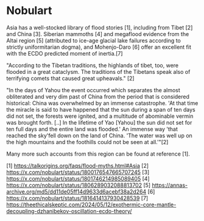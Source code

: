 # Nobulart

Asia has a well-stocked library of flood stories [1], including from Tibet [2] and China [3]. Siberian mammoths [4] and megaflood evidence from the Altai region [5] (attributed to ice-age glacial lake failures according to strictly uniformitarian dogma), and Mohenjo-Daro [6] offer an excellent fit with the ECDO predicted moment of inertia.[7]

"According to the Tibetan traditions, the highlands of tibet, too, were flooded in a great cataclysm. The traditions of the Tibetans speak also of terrifying comets that caused great upheavals." [2]

"In the days of Yahou the event occurred which separates the almost obliterated and very dim past of China from the period that is considered historical: China was overwhelmed by an immense catastrophe. 'At that time the miracle is said to have happened that the sun during a span of ten days did not set, the forests were ignited, and a multitude of abominable vermin was brought forth. [..] In the lifetime of Yao [Yahou] the sun did not set for ten full days and the entire land was flooded.' An immense way 'that reached the sky'fell down on the land of China. 'The water was well up on the high mountains and the foothills could not be seen at all.'"[2]

Many more such accounts from this region can be found at reference [1].

[1]  https://talkorigins.org/faqs/flood-myths.html#Asia
[2] https://x.com/nobulart/status/1800176547665707245
[3] https://x.com/nobulart/status/1801746214985089405
[4] https://x.com/nobulart/status/1806289032088813702
[5] https://annas-archive.org/md5/dd11de05ff14d9633d6acebf38a2d264
[6] https://x.com/nobulart/status/1816414137930428539
[7] https://theethicalskeptic.com/2024/05/12/exothermic-core-mantle-decoupling-dzhanibekov-oscillation-ecdo-theory/